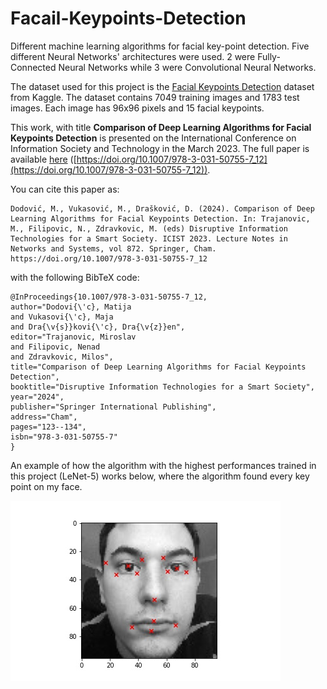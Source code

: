# Facail-Keypoints-Detection

Different machine learning algorithms for facial key-point detection. Five different Neural Networks' architectures were used. 2 were Fully-Connected Neural Networks while 3 were Convolutional Neural Networks. 

The dataset used for this project is the [Facial Keypoints Detection](https://www.kaggle.com/c/facial-keypoints-detection) dataset from Kaggle. The dataset contains 7049 training images and 1783 test images. Each image has 96x96 pixels and 15 facial keypoints. 

This work, with title **Comparison of Deep Learning Algorithms for Facial Keypoints Detection** is presented on the International Conference on Information Society and Technology in the March 2023. The full paper is available [here](https://doi.org/10.1007/978-3-031-50755-7_12) ([https://doi.org/10.1007/978-3-031-50755-7_12](https://doi.org/10.1007/978-3-031-50755-7_12)).

You can cite this paper as:
```
Dodović, M., Vukasović, M., Drašković, D. (2024). Comparison of Deep Learning Algorithms for Facial Keypoints Detection. In: Trajanovic, M., Filipovic, N., Zdravkovic, M. (eds) Disruptive Information Technologies for a Smart Society. ICIST 2023. Lecture Notes in Networks and Systems, vol 872. Springer, Cham. https://doi.org/10.1007/978-3-031-50755-7_12
```
with the following BibTeX code:
```
@InProceedings{10.1007/978-3-031-50755-7_12,
author="Dodovi{\'c}, Matija
and Vukasovi{\'c}, Maja
and Dra{\v{s}}kovi{\'c}, Dra{\v{z}}en",
editor="Trajanovic, Miroslav
and Filipovic, Nenad
and Zdravkovic, Milos",
title="Comparison of Deep Learning Algorithms for Facial Keypoints Detection",
booktitle="Disruptive Information Technologies for a Smart Society",
year="2024",
publisher="Springer International Publishing",
address="Cham",
pages="123--134",
isbn="978-3-031-50755-7"
}
```

An example of how the algorithm with the highest performances trained in this project (LeNet-5) works below, where the algorithm found every key point on my face.

![My image](/my_predictions/mdodovic7.jpg)
